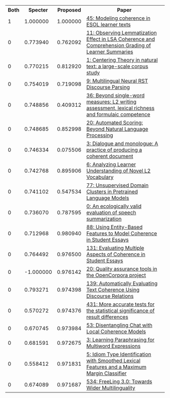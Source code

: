 <html><table><tr>
<th>Both</th>
<th>Specter</th>
<th>Proposed</th>
<th>Paper</th>
</tr>
<tr>
<td>1</td>
<td>1.000000</td>
<td>1.000000</td>
<td><a href="https://www.semanticscholar.org/paper/34c2184ab9642cb03628dc5b9149585babb7760c">45: Modeling coherence in ESOL learner texts</a></td>
</tr>
<tr>
<td>0</td>
<td>0.773940</td>
<td>0.762092</td>
<td><a href="https://www.semanticscholar.org/paper/dbc27493e53de0815fea0f11880fda75a6f00e29">11: Observing Lemmatization Effect in LSA Coherence and Comprehension Grading of Learner Summaries</a></td>
</tr>
<tr>
<td>0</td>
<td>0.770215</td>
<td>0.812920</td>
<td><a href="https://www.semanticscholar.org/paper/d0e063860475d58c4a37f4f6e7feaa183d895fbe">1: Centering Theory in natural text: a large-scale corpus study</a></td>
</tr>
<tr>
<td>0</td>
<td>0.754019</td>
<td>0.719098</td>
<td><a href="https://www.semanticscholar.org/paper/2f6a29b079343ddbf08f7741363fac6316a3f1f7">9: Multilingual Neural RST Discourse Parsing</a></td>
</tr>
<tr>
<td>0</td>
<td>0.748856</td>
<td>0.409312</td>
<td><a href="https://www.semanticscholar.org/paper/657cb4313e4db5609cf9c4934f1a22d2cd87d2fb">36: Beyond single-word measures: L2 writing assessment, lexical richness and formulaic competence</a></td>
</tr>
<tr>
<td>0</td>
<td>0.748685</td>
<td>0.852998</td>
<td><a href="https://www.semanticscholar.org/paper/0eb5872733e643f43a0c1a7ff78953dfea74dfea">20: Automated Scoring: Beyond Natural Language Processing</a></td>
</tr>
<tr>
<td>0</td>
<td>0.746334</td>
<td>0.075506</td>
<td><a href="https://www.semanticscholar.org/paper/f825e99e275a204a60680c96c526ae93839cc6ce">3: Dialogue and monologue: A practice of producing a coherent document</a></td>
</tr>
<tr>
<td>0</td>
<td>0.742768</td>
<td>0.895906</td>
<td><a href="https://www.semanticscholar.org/paper/0995d3be6fb1d3d6c5f79e1d7c49b9dce7f54dc9">6: Analyzing Learner Understanding of Novel L2 Vocabulary</a></td>
</tr>
<tr>
<td>0</td>
<td>0.741102</td>
<td>0.547534</td>
<td><a href="https://www.semanticscholar.org/paper/95856e0789481eedc2cedc413581a0a819ef8fc8">77: Unsupervised Domain Clusters in Pretrained Language Models</a></td>
</tr>
<tr>
<td>0</td>
<td>0.736070</td>
<td>0.787595</td>
<td><a href="https://www.semanticscholar.org/paper/fb4b01714517900b5a4d95e8eb642e2d3ce5bbb4">0: An ecologically valid evaluation of speech summarization</a></td>
</tr>
<tr>
<td>0</td>
<td>0.712968</td>
<td>0.980940</td>
<td><a href="https://www.semanticscholar.org/paper/27373cbad9f8c941d6af468929e0388b1c1474a9">88: Using Entity-Based Features to Model Coherence in Student Essays</a></td>
</tr>
<tr>
<td>0</td>
<td>0.764492</td>
<td>0.976500</td>
<td><a href="https://www.semanticscholar.org/paper/aa9b0c6942fcfd34e3260a20eac29378423bb78a">131: Evaluating Multiple Aspects of Coherence in Student Essays</a></td>
</tr>
<tr>
<td>0</td>
<td>-1.000000</td>
<td>0.976142</td>
<td><a href="https://www.semanticscholar.org/paper/d4af0de1c25acafa7e0aca707f0b4f7dc8af07a3">20: Quality assurance tools in the OpenCorpora project</a></td>
</tr>
<tr>
<td>0</td>
<td>0.793271</td>
<td>0.974398</td>
<td><a href="https://www.semanticscholar.org/paper/1fa3c7c81864bbdfab8fbefab470864646844ddb">139: Automatically Evaluating Text Coherence Using Discourse Relations</a></td>
</tr>
<tr>
<td>0</td>
<td>0.570272</td>
<td>0.974376</td>
<td><a href="https://www.semanticscholar.org/paper/9dcf566fa1515896ac7df2c6ff4b158536cc584f">431: More accurate tests for the statistical significance of result differences</a></td>
</tr>
<tr>
<td>0</td>
<td>0.670745</td>
<td>0.973984</td>
<td><a href="https://www.semanticscholar.org/paper/1d4881be5b3a0f2357e4f6323a0dc17e4e9fdd05">53: Disentangling Chat with Local Coherence Models</a></td>
</tr>
<tr>
<td>0</td>
<td>0.681591</td>
<td>0.972675</td>
<td><a href="https://www.semanticscholar.org/paper/ec6029f12cc8dc1f00954d775808c7058bf218b0">3: Learning Paraphrasing for Multiword Expressions</a></td>
</tr>
<tr>
<td>0</td>
<td>0.558412</td>
<td>0.971831</td>
<td><a href="https://www.semanticscholar.org/paper/72adfd0be6a6131074a5a330d14d49c720005d9b">5: Idiom Type Identification with Smoothed Lexical Features and a Maximum Margin Classifier</a></td>
</tr>
<tr>
<td>0</td>
<td>0.674089</td>
<td>0.971687</td>
<td><a href="https://www.semanticscholar.org/paper/626c9137a314eb098911ccefd2c9ab2bb2a3423b">534: FreeLing 3.0: Towards Wider Multilinguality</a></td>
</tr>
</table></html>
